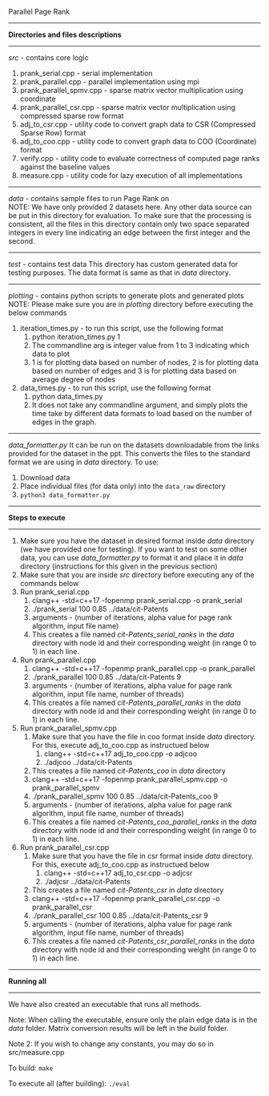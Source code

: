 Parallel Page Rank
___
**Directories and files descriptions**
___
_src_ - contains core logic 
1) prank_serial.cpp - serial implementation
2) prank_parallel.cpp - parallel implementation using mpi
3) prank_parallel_spmv.cpp - sparse matrix vector multiplication using coordinate
4) prank_parallel_csr.cpp - sparse matrix vector multiplication using compressed sparse row format
5) adj_to_csr.cpp - utility code to convert graph data to CSR (Compressed Sparse Row) format
6) adj_to_coo.cpp - utility code to convert graph data to COO (Coordinate) format
7) verify.cpp - utility code to evaluate correctness of computed page ranks against the baseline values
8) measure.cpp - utility code for lazy execution of all implementations

___
_data_ - contains sample files to run Page Rank on \
NOTE: We have only provided 2 datasets here. Any other data source can be put in this directory for evaluation.
To make sure that the processing is consistent, all the files in this directory contain only two space separated integers in every line indicating an edge between the first integer and the second.
___
_test_ - contains test data
This directory has custom generated data for testing purposes. The data format is same as that in _data_ directory.
___
_plotting_ - contains python scripts to generate plots and generated plots \
NOTE: Please make sure you are in _plotting_ directory before executing the below commands
1) iteration_times.py - to run this script, use the following format
   1) python iteration_times.py 1
   2) The commandline arg is integer value from 1 to 3 indicating which data to plot
   3) 1 is for plotting data based on number of nodes, 2 is for plotting data based on number of edges and 3 is for plotting data based on average degree of nodes
2) data_times.py - to run this script, use the following format
   1) python data_times.py
   2) It does not take any commandline argument, and simply plots the time take by different data formats to load based on the number of edges in the graph.
___
_data_formatter.py_
It can be run on the datasets downloadable from the links provided for the dataset in the ppt. This converts the files to the standard format we are using in _data_ directory.
To use:
1) Download data
2) Place individual files (for data only) into the `data_raw` directory
3) `python3 data_formatter.py`

___

**Steps to execute**
___
1) Make sure you have the dataset in desired format inside _data_ directory (we have provided one for testing). If you want to test on some other data, you can use _data_formatter.py_ to format it and place it in _data_ directory (instructions for this given in the previous section)
2) Make sure that you are inside _src_ directory before executing any of the commands below
3) Run prank_serial.cpp
   1) clang++ -std=c++17 -fopenmp prank_serial.cpp -o prank_serial
   2) ./prank_serial 100 0.85 ../data/cit-Patents
   3) arguments - (number of iterations, alpha value for page rank algorithm, input file name)
   4) This creates a file named _cit-Patents_serial_ranks_ in the _data_ directory with node id and their corresponding weight (in range 0 to 1) in each line.
4) Run prank_parallel.cpp
   1) clang++ -std=c++17 -fopenmp prank_parallel.cpp -o prank_parallel
   2) ./prank_parallel 100 0.85 ../data/cit-Patents 9
   3) arguments - (number of iterations, alpha value for page rank algorithm, input file name, number of threads)
   4) This creates a file named _cit-Patents_parallel_ranks_ in the _data_ directory with node id and their corresponding weight (in range 0 to 1) in each line.
5) Run prank_parallel_spmv.cpp
   1) Make sure that you have the file in coo format inside _data_ directory. For this, execute adj_to_coo.cpp as instructued below
      1) clang++ -std=c++17 adj_to_coo.cpp -o adjcoo
      2) ./adjcoo ../data/cit-Patents
   2) This creates a file named _cit-Patents_coo_ in _data_ directory
   3) clang++ -std=c++17 -fopenmp prank_parallel_spmv.cpp -o prank_parallel_spmv
   4) ./prank_parallel_spmv 100 0.85 ../data/cit-Patents_coo 9
   5) arguments - (number of iterations, alpha value for page rank algorithm, input file name, number of threads)
   6) This creates a file named _cit-Patents_coo_parallel_ranks_ in the _data_ directory with node id and their corresponding weight (in range 0 to 1) in each line.
6) Run prank_parallel_csr.cpp
   1) Make sure that you have the file in csr format inside _data_ directory. For this, execute adj_to_coo.cpp as instructued below
       1) clang++ -std=c++17 adj_to_csr.cpp -o adjcsr
       2) ./adjcsr ../data/cit-Patents
   2) This creates a file named _cit-Patents_csr_ in _data_ directory
   3) clang++ -std=c++17 -fopenmp prank_parallel_csr.cpp -o prank_parallel_csr
   4) ./prank_parallel_csr 100 0.85 ../data/cit-Patents_csr 9
   5) arguments - (number of iterations, alpha value for page rank algorithm, input file name, number of threads)
   6) This creates a file named _cit-Patents_csr_parallel_ranks_ in the _data_ directory with node id and their corresponding weight (in range 0 to 1) in each line.

___

**Running all**
___

We have also created an executable that runs all methods.

Note: When calling the executable, ensure only the plain edge data is in the _data_ folder. Matrix conversion results will be left in the _build_ folder.

Note 2: If you wish to change any constants, you may do so in src/measure.cpp

To build: `make`

To execute all (after building): `./eval`

